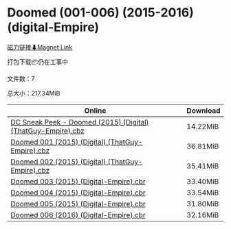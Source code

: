 # Doomed (001-006) (2015-2016) (digital-Empire)

[磁力链接⬇Magnet Link](magnet:?xt=urn:btih:439663705a43aa84035d5eecae41d175c6883976&dn=Doomed%20%28001-006%29%20%282015-2016%29%20%28digital-Empire%29)

打包下载📦仍在工事中

文件数：7

总大小：217.34MiB

Online | Download
--- | ---
[DC Sneak Peek - Doomed (2015) (Digital) (ThatGuy-Empire).cbz](https://github.com/alicewish/markdown/blob/master/comic/DC-Sneak-Peek-Doomed-2015-Digital-ThatGuy-Empire-cbz.md) | 14.22MiB
[Doomed 001 (2015) (Digital) (ThatGuy-Empire).cbz](https://github.com/alicewish/markdown/blob/master/comic/Doomed-001-2015-Digital-ThatGuy-Empire-cbz.md) | 36.81MiB
[Doomed 002 (2015) (Digital) (ThatGuy-Empire).cbz](https://github.com/alicewish/markdown/blob/master/comic/Doomed-002-2015-Digital-ThatGuy-Empire-cbz.md) | 35.41MiB
[Doomed 003 (2015) (Digital-Empire).cbr](https://github.com/alicewish/markdown/blob/master/comic/Doomed-003-2015-Digital-Empire-cbr.md) | 33.40MiB
[Doomed 004 (2015) (Digital-Empire).cbr](https://github.com/alicewish/markdown/blob/master/comic/Doomed-004-2015-Digital-Empire-cbr.md) | 33.54MiB
[Doomed 005 (2015) (Digital-Empire).cbr](https://github.com/alicewish/markdown/blob/master/comic/Doomed-005-2015-Digital-Empire-cbr.md) | 31.80MiB
[Doomed 006 (2016) (Digital-Empire).cbr](https://github.com/alicewish/markdown/blob/master/comic/Doomed-006-2016-Digital-Empire-cbr.md) | 32.16MiB